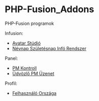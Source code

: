 # PHP-Fusion_Addons
<p>PHP-Fusion programok</p>
<p>Infusion:</p>
<ul>
<li><a href="https://github.com/karrak1/PHP-Fusion_Addons/tree/master/avatar_studio">Avatar Stúdió</a></li>
<li><a href="https://github.com/karrak1/PHP-Fusion_Addons/tree/master/birthday_panel">Névnap Születésnap Infó Rendszer</a></li>
</ul>

<p>Panel:</p>
<ul>
<li><a href="https://github.com/karrak1/PHP-Fusion_Addons/tree/master/pm_control">PM Kontroll</a></li>
<li><a href="https://github.com/karrak1/PHP-Fusion_Addons/tree/master/welcome_pm_panel">Üdvözlő PM Üzenet</a></li>
</ul>

<p>Profil:</p>
<ul>
<li><a href="https://github.com/karrak1/PHP-Fusion_Addons/tree/master/profil/nations">Felhasználó Országa</a></li>
</ul>

